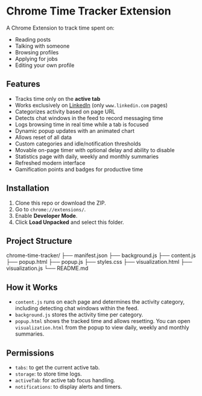 # Chrome Time Tracker Extension

A Chrome Extension to track time spent on:
- Reading posts
- Talking with someone
- Browsing profiles
- Applying for jobs
- Editing your own profile

## Features

- Tracks time only on the **active tab**
- Works exclusively on [LinkedIn](https://www.linkedin.com) (only `www.linkedin.com` pages)
- Categorizes activity based on page URL
- Detects chat windows in the feed to record messaging time
- Logs browsing time in real time while a tab is focused
- Dynamic popup updates with an animated chart
- Allows reset of all data
- Custom categories and idle/notification thresholds
- Movable on-page timer with optional delay and ability to disable
- Statistics page with daily, weekly and monthly summaries
- Refreshed modern interface
- Gamification points and badges for productive time

## Installation

1. Clone this repo or download the ZIP.
2. Go to `chrome://extensions/`.
3. Enable **Developer Mode**.
4. Click **Load Unpacked** and select this folder.

## Project Structure

chrome-time-tracker/
├── manifest.json
├── background.js
├── content.js
├── popup.html
├── popup.js
├── styles.css
├── visualization.html
├── visualization.js
└── README.md

## How it Works

- `content.js` runs on each page and determines the activity category, including detecting chat windows within the feed.
- `background.js` stores the activity time per category.
- `popup.html` shows the tracked time and allows resetting. You can open `visualization.html` from the popup to view daily, weekly and monthly summaries.

## Permissions

- `tabs`: to get the current active tab.
- `storage`: to store time logs.
- `activeTab`: for active tab focus handling.
- `notifications`: to display alerts and timers.